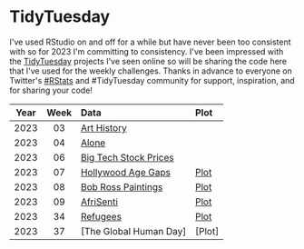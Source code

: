 # TidyTuesday

I've used RStudio on and off for a while but have never been too consistent with so for 2023 I'm committing to consistency. 
I've been impressed with the [TidyTuesday](https://github.com/rfordatascience/tidytuesday) projects I've seen online so will be sharing the code here that I've used for the weekly challenges.
Thanks in advance to everyone on Twitter's [#RStats](https://twitter.com/hashtag/RStats) and #TidyTuesday community for support, inspiration, and for sharing your code!  

| Year | Week | Data | Plot
| :---: | :---: | :--- | :--- | 
2023 | 03 | [Art History](https://github.com/tangandhara/TidyTuesday/blob/main/Scripts/2023_Week03_ArtHistory.R) | 
2023 | 04 | [Alone](https://github.com/tangandhara/TidyTuesday/blob/main/Scripts/Alone.R) | 
2023 | 06 | [Big Tech Stock Prices](https://github.com/tangandhara/TidyTuesday/blob/main/Scripts/Big%20Tech%20Stock%20Prices.R) | 
2023 | 07 | [Hollywood Age Gaps](https://github.com/tangandhara/TidyTuesday/blob/main/Scripts/Hollywood%20Age%20Gaps.R) | [Plot](https://github.com/tangandhara/TidyTuesday/blob/main/Plots/Hollywood%20Age%20Gaps%20Plot.jpg)
2023 | 08 | [Bob Ross Paintings](https://github.com/tangandhara/TidyTuesday/blob/main/Scripts/Bob_Ross.R) | [Plot](https://github.com/tangandhara/TidyTuesday/blob/main/Plots/Bob_Ross_plot.jpeg)
2023 | 09 | [AfriSenti](https://github.com/tangandhara/TidyTuesday/blob/main/Scripts/AfriSenti.R) | [Plot](https://github.com/tangandhara/TidyTuesday/blob/main/Plots/AfriSenti.jpg)
2023 | 34 | [Refugees](https://github.com/tangandhara/TidyTuesday/blob/main/Scripts/Refugees.R) | [Plot](https://github.com/tangandhara/TidyTuesday/blob/main/Plots/W34%20-Refugees.jpeg)
2023 | 37 | [The Global Human Day] | [Plot]